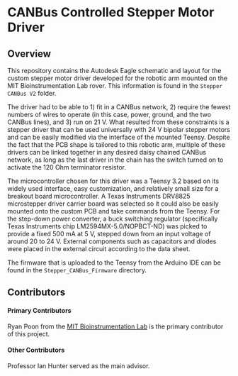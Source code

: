 # CANBus Controlled Stepper Motor Driver 

## Overview

This repository contains the Autodesk Eagle schematic and layout for the custom stepper motor driver developed for the robotic arm mounted on the MIT Bioinstrumentation Lab rover. This information is found in the `Stepper CANBus V2` folder.

The driver had to be able to 1) fit in a CANBus network, 2) require the fewest numbers of wires to operate (in this case, power, ground, and the two CANBus lines), and 3) run on 21 V. What resulted from these constraints is a stepper driver that can be used universally with 24 V bipolar stepper motors and can be easily modified via the interface of the mounted Teensy. Despite the fact that the PCB shape is tailored to this robotic arm, multiple of these drivers can be linked together in any desired daisy chained CANBus network, as long as the last driver in the chain has the switch turned on to activate the 120 Ohm terminator resistor.

The microcontroller chosen for this driver was a Teensy 3.2 based on its widely used interface, easy customization, and relatively small size for a breakout board microcontroller. A Texas Instruments DRV8825 microstepper driver carrier board was selected so it could also be easily mounted onto the custom PCB and take commands from the Teensy. For the step-down power converter, a buck switching regulator (specifically Texas Instruments chip LM2594MX-5.0/NOPBCT-ND) was picked to provide a fixed 500 mA at 5 V, stepped down from an input voltage of around 20 to 24 V. External components such as capacitors and diodes were placed in the external circuit according to the data sheet.

The firmware that is uploaded to the Teensy from the Arduino IDE can be found in the `Stepper_CANBus_Firmware` directory. 

## Contributors

#### Primary Contributors
Ryan Poon from the [MIT Bioinstrumentation Lab](https://bioinstrumentation.mit.edu/) is the primary contributor of this project.

#### Other Contributors
Professor Ian Hunter served as the main advisor.